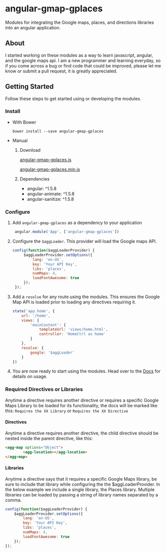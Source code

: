# angular-gmap-gplaces
Modules for integrating the Google maps, places, and directions libraries into an angular application.

## About
I started working on these modules as a way to learn javascript, angular, and the google maps api. I am a new programmer and learning everyday, so if you come across a bug or find code that could be improved, please let me know or submit a pull request, it is greatly appreciated.

## Getting Started
Follow these steps to get started using or developing the modules.

### Install
+ With Bower

   `bower install --save angular-gmap-gplaces`
+ Manual
   1. Download

      [angular-gmap-gplaces.js](http://downloads.codebyjordan.com/angular-gmap-gplaces.js)
   
      [angular-gmap-gplaces.min.js](http://downloads.codebyjordan.com/angular-gmap-gplaces.min.js)
   
   2. Dependencies
   
      + angular: ^1.5.8
      + angular-animate: ^1.5.8
      + angular-sanitize: ^1.5.8
       
### Configure
1. Add `angular-gmap-gplaces` as a dependency to your application

   ```javascript
    angular.module('App', ['angular-gmap-gplaces'])
   ```
2. Configure the `$aggLoader`. This provider will load the Google maps API. 
   
   ```javascript
   config(function($aggLoaderProvider) {
    	$aggLoaderProvider.setOptions({
    		lang: 'en-US',
    		key: 'Your API Key',
    		libs: 'places',
    		numMaps: 4,
            loadFontAwesome: true
    	});
    });
   ```
3. Add a `resolve` for any route using the modules. This ensures the Google Map API is loaded prior to loading any directives requiring it.
   
   ```javascript
   state('app.home', {
       url: '/home',
       views: {
           'mainContent': {
               templateUrl: 'views/home.html',
               controller: 'HomeCtrl as home'
           }
       },
       resolve: {
           google: '$aggLoader'
       }
   })
   ```
4. You are now ready to start using the modules. Head over to the [Docs](http://agg.codebyjordan.com/#!/docs/agg-map) for details on usage.   

### Required Directives or Libraries
Anytime a directive requires another directive or requires a specific Google Maps Library to be loaded for its functionality, the docs will be marked like this: `Requires the XX Library` or `Requires the XX Directive`

#### Directives
Anytime a directive requires another directive, the child directive should be nested inside the parent directive, like this:

```html
<agg-map options="Object">
        <agg-location></agg-location>
</agg-map>    
```

#### Libraries
Anytime a directive says that it requires a specific Google Maps library, be sure to include that library while configuring the the $aggLoaderProvider. In the below example we include a single library, the Places library. Multiple libraries can be loaded by passing a string of library names separated by a comma.

```javascript
config(function($aggLoaderProvider) {
    $aggLoaderProvider.setOptions({
        lang: 'en-US',
        key: 'Your API Key',
        libs: 'places',
        numMaps: 4,
        loadFontAwesome: true
    });
});
```